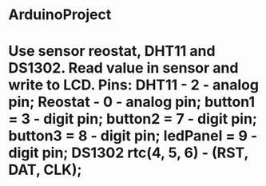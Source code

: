 ArduinoProject
==============
Use sensor reostat, DHT11 and DS1302. Read value in sensor and write to LCD.
Pins:
DHT11 - 2 - analog pin;
Reostat - 0 - analog pin;
button1 = 3 - digit pin;
button2 = 7 - digit pin;
button3 = 8 - digit pin;
ledPanel = 9 - digit pin;
DS1302 rtc(4, 5, 6) -  (RST, DAT, CLK);
===============



